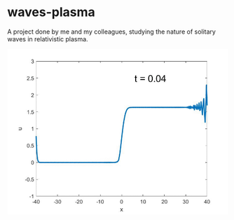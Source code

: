 # waves-plasma
A project done by me and my colleagues, studying the nature of solitary waves in relativistic plasma.

![](wave.gif)
